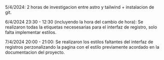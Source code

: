 5/4/2024: 2 horas de investigacion entre astro y tailwind + instalacion de git. 

6/4/2024 23:30 - 12:30 (incluyendo la hora del cambio de hora): Se realizaron todas la etiquetas necesesarias para el interfaz de registro, solo falta implementar estilos.

7/4/2024 20:00 - 21:00: Se realizaron los estilos faltantes del  interfaz de registros perzonalizando la pagina con el estilo previamente acordado en la documentacion del proyecto.
